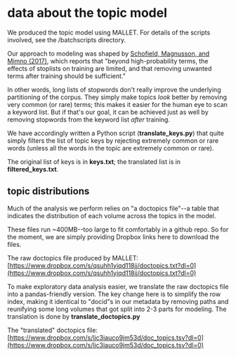 data about the topic model
==========================

We produced the topic model using MALLET. For details of the scripts involved, see the /batchscripts directory.

Our approach to modeling was shaped by [Schofield, Magnusson, and Mimno (2017)](http://www.cs.cornell.edu/~xanda/stopwords2017.pdf), which reports that "beyond high-probability terms, the effects of stoplists on training are limited, and that removing unwanted terms after training should be sufficient."

In other words, long lists of stopwords don't really improve the underlying partitioning of the corpus. They simply make topics *look* better by removing very common (or rare) terms; this makes it easier for the human eye to scan a keyword list. But if that's our goal, it can be achieved just as well by removing stopwords from the keyword list *after* training.

We have accordingly written a Python script (**translate_keys.py**) that quite simply filters the list of topic keys by rejecting extremely common or rare words (unless all the words in the topic are extremely common or rare).

The original list of keys is in **keys.txt**; the translated list is in **filtered_keys.txt**.

topic distributions
-------------------

Much of the analysis we perform relies on "a doctopics file"--a table that indicates the distribution of each volume across the topics in the model.

These files run ~400MB--too large to fit comfortably in a github repo. So for the moment, we are simply providing Dropbox links here to download the files.

The raw doctopics file produced by MALLET: [https://www.dropbox.com/s/qsuhh1yiqd118jj/doctopics.txt?dl=0](https://www.dropbox.com/s/qsuhh1yiqd118jj/doctopics.txt?dl=0)

To make exploratory data analysis easier, we translate the raw doctopics file into a pandas-friendly version. The key change here is to simplify the row index, making it identical to "docid"s in our metadata by removing paths and reunifying some long volumes that got split into 2-3 parts for modeling. The translation is done by **translate_doctopics.py**

The "translated" doctopics file: [https://www.dropbox.com/s/ljc3iauco9jm53d/doc_topics.tsv?dl=0](https://www.dropbox.com/s/ljc3iauco9jm53d/doc_topics.tsv?dl=0)
